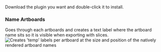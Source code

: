 Download the plugin you want and double-click it to install.

### Name Artboards
Goes through each artboards and creates a text label where the artboard name sits so it is visible when exporting with slices.
![Creates 'temp' labels per artboard at the size and position of the natively rendered artboard names](http://cl.ly/image/2A0s2a2Q3D3w/Image%202014-06-24%20at%204.07.09%20PM.png)
